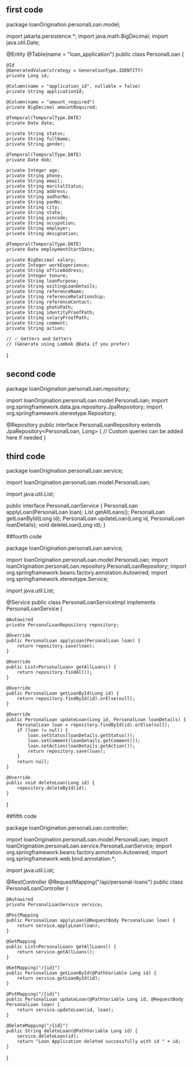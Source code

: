 ## first code
package loanOrigination.personalLoan.model;

import jakarta.persistence.*;
import java.math.BigDecimal;
import java.util.Date;

@Entity
@Table(name = "loan_application")
public class PersonalLoan {

    @Id
    @GeneratedValue(strategy = GenerationType.IDENTITY)
    private Long id;

    @Column(name = "application_id", nullable = false)
    private String applicationId;

    @Column(name = "amount_required")
    private BigDecimal amountRequired;

    @Temporal(TemporalType.DATE)
    private Date date;

    private String status;
    private String fullName;
    private String gender;

    @Temporal(TemporalType.DATE)
    private Date dob;

    private Integer age;
    private String phone;
    private String email;
    private String maritalStatus;
    private String address;
    private String aadharNo;
    private String panNo;
    private String city;
    private String state;
    private String pincode;
    private String occupation;
    private String employer;
    private String designation;

    @Temporal(TemporalType.DATE)
    private Date employmentStartDate;

    private BigDecimal salary;
    private Integer workExperience;
    private String officeAddress;
    private Integer tenure;
    private String loanPurpose;
    private String exitingLoanDetails;
    private String referenceName;
    private String referenceRelationship;
    private String referenceContact;
    private String photoPath;
    private String identityProofPath;
    private String salaryProofPath;
    private String comment;
    private String action;

    // ✅ Getters and Setters
    // (Generate using Lombok @Data if you prefer)
}



## second code

package loanOrigination.personalLoan.repository;

import loanOrigination.personalLoan.model.PersonalLoan;
import org.springframework.data.jpa.repository.JpaRepository;
import org.springframework.stereotype.Repository;

@Repository
public interface PersonalLoanRepository extends JpaRepository<PersonalLoan, Long> {
    // Custom queries can be added here if needed
}

## third code

package loanOrigination.personalLoan.service;

import loanOrigination.personalLoan.model.PersonalLoan;

import java.util.List;

public interface PersonalLoanService {
    PersonalLoan applyLoan(PersonalLoan loan);
    List<PersonalLoan> getAllLoans();
    PersonalLoan getLoanById(Long id);
    PersonalLoan updateLoan(Long id, PersonalLoan loanDetails);
    void deleteLoan(Long id);
}


##fourth code

package loanOrigination.personalLoan.service;

import loanOrigination.personalLoan.model.PersonalLoan;
import loanOrigination.personalLoan.repository.PersonalLoanRepository;
import org.springframework.beans.factory.annotation.Autowired;
import org.springframework.stereotype.Service;

import java.util.List;

@Service
public class PersonalLoanServiceImpl implements PersonalLoanService {

    @Autowired
    private PersonalLoanRepository repository;

    @Override
    public PersonalLoan applyLoan(PersonalLoan loan) {
        return repository.save(loan);
    }

    @Override
    public List<PersonalLoan> getAllLoans() {
        return repository.findAll();
    }

    @Override
    public PersonalLoan getLoanById(Long id) {
        return repository.findById(id).orElse(null);
    }

    @Override
    public PersonalLoan updateLoan(Long id, PersonalLoan loanDetails) {
        PersonalLoan loan = repository.findById(id).orElse(null);
        if (loan != null) {
            loan.setStatus(loanDetails.getStatus());
            loan.setComment(loanDetails.getComment());
            loan.setAction(loanDetails.getAction());
            return repository.save(loan);
        }
        return null;
    }

    @Override
    public void deleteLoan(Long id) {
        repository.deleteById(id);
    }
}


##fifth code

package loanOrigination.personalLoan.controller;

import loanOrigination.personalLoan.model.PersonalLoan;
import loanOrigination.personalLoan.service.PersonalLoanService;
import org.springframework.beans.factory.annotation.Autowired;
import org.springframework.web.bind.annotation.*;

import java.util.List;

@RestController
@RequestMapping("/api/personal-loans")
public class PersonalLoanController {

    @Autowired
    private PersonalLoanService service;

    @PostMapping
    public PersonalLoan applyLoan(@RequestBody PersonalLoan loan) {
        return service.applyLoan(loan);
    }

    @GetMapping
    public List<PersonalLoan> getAllLoans() {
        return service.getAllLoans();
    }

    @GetMapping("/{id}")
    public PersonalLoan getLoanById(@PathVariable Long id) {
        return service.getLoanById(id);
    }

    @PutMapping("/{id}")
    public PersonalLoan updateLoan(@PathVariable Long id, @RequestBody PersonalLoan loan) {
        return service.updateLoan(id, loan);
    }

    @DeleteMapping("/{id}")
    public String deleteLoan(@PathVariable Long id) {
        service.deleteLoan(id);
        return "Loan Application deleted successfully with id " + id;
    }
}

